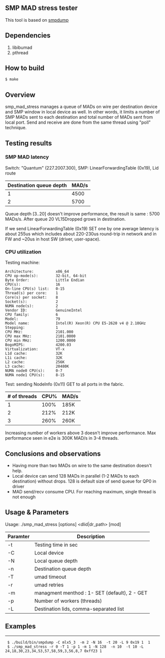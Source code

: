 SMP MAD stress tester
---------------------

This tool is based on [smpdump](https://github.com/linux-rdma/rdma-core/blob/master/infiniband-diags/smpdump.c)

## Dependencies

1. libibumad
2. pthread

## How to build

``` bash
$ make
```

## Overview

smp_mad_stress manages a queue of MADs on wire per destination device and SMP window in local device as well. In other words, it limits a number of SMP MADs sent to each destination and total number of MADs sent from local port.
Send and receive are done from the same thread using "poll" technique.

## Testing results

### SMP MAD latency

Switch: "Quantum" (227.2007.300), SMP: LinearForwardingTable (0x19), Lid route

| Destination queue depth | MAD/s |
|-------------------------|-------|
| 1                       | 4500  |
| 2                       | 5700  |

Queue depth [3..20] doesn't improve performance, the result is same : 5700 MADs/s. After queue 20 VL15Dropped grows in destination.

If we send LinearForwardingTable (0x19) SET one by one average latency is about 255us which includes about 220-230us round-trip in network and in FW and ~20us in host SW (driver, user-space).

### CPU utilization

Testing machine:
```
Architecture:          x86_64
CPU op-mode(s):        32-bit, 64-bit
Byte Order:            Little Endian
CPU(s):                16
On-line CPU(s) list:   0-15
Thread(s) per core:    1
Core(s) per socket:    8
Socket(s):             2
NUMA node(s):          2
Vendor ID:             GenuineIntel
CPU family:            6
Model:                 79
Model name:            Intel(R) Xeon(R) CPU E5-2620 v4 @ 2.10GHz
Stepping:              1
CPU MHz:               2101.000
CPU max MHz:           2101.0000
CPU min MHz:           1200.0000
BogoMIPS:              4200.03
Virtualization:        VT-x
L1d cache:             32K
L1i cache:             32K
L2 cache:              256K
L3 cache:              20480K
NUMA node0 CPU(s):     0-7
NUMA node1 CPU(s):     8-15
```

Test: sending NodeInfo (0x11) GET to all ports in the fabric.

| # of threads | CPU%     | MAD/s |
|--------------|----------|-------|
| 1            | 100%     | 185K  |
| 2            | 212%     | 212K  |
| 3            | 260%     | 260K  |

Increasing number of workers above 3 doesn't improve performance. Max performance seen in e2e is 300K MAD/s in 3-4 threads.

## Conclusions and observations

* Having more than two MADs on wire to the same destination doesn't help.
* Local device can send 128 MADs in parallel (1-2 MADs to each destination) without drops. 128 is default size of send queue for QP0 in driver
* MAD send/recv consume CPU. For reaching maximum, single thread is not enough


## Usage & Parameters

Usage: ./smp_mad_stress [options] <dlid|dr_path> <attr> [mod]

| Paramter     | Description                                          |
|--------------|------------------------------------------------------|
| -t           | Testing time in sec                                  |
| -C           | Local device                                         |
| -N           | Local queue depth                                    |
| -n           | Destination queue depth                              |
| -T           | umad timeout                                         |
| -r           | umad retries                                         |
| -m           | managment menthod : 1- SET (default), 2 - GET        |
| -p           | Number of workers (threads)                          |
| -L           | Destination lids, comma-separated list               |

## Examples
------

```
 $ ./build/bin/smpdump -C mlx5_3  -m 2 -N 16  -t 20 -L 9 0x19 1  1
 $ ./smp_mad_stress -r 0 -T 1 -p 1 -m 1 -N 128  -n 10  -t 10 -L 24,18,30,23,34,53,57,58,59,3,56,8,7 0xff23 1
 ```

